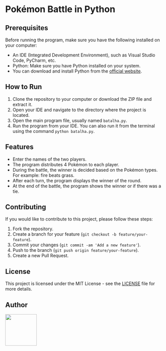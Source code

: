 # Pokémon Battle in Python

## Prerequisites

Before running the program, make sure you have the following installed on your computer:
- An IDE (Integrated Development Environment), such as Visual Studio Code, PyCharm, etc.
- Python: Make sure you have Python installed on your system.
- You can download and install Python from the [official website](https://www.python.org/downloads/).

## How to Run

1. Clone the repository to your computer or download the ZIP file and extract it.
2. Open your IDE and navigate to the directory where the project is located.
3. Open the main program file, usually named `batalha.py`.
4. Run the program from your IDE. You can also run it from the terminal using the command `python batalha.py`.

## Features

- Enter the names of the two players.
- The program distributes 4 Pokémon to each player.
- During the battle, the winner is decided based on the Pokémon types. For example: fire beats grass.
- After each turn, the program displays the winner of the round.
- At the end of the battle, the program shows the winner or if there was a tie.

## Contributing

If you would like to contribute to this project, please follow these steps:

1. Fork the repository.
2. Create a branch for your feature (`git checkout -b feature/your-feature`).
3. Commit your changes (`git commit -am 'Add a new feature'`).
4. Push to the branch (`git push origin feature/your-feature`).
5. Create a new Pull Request.

## License

This project is licensed under the MIT License - see the [LICENSE](https://github.com/nathpizzolato/BatalhaPokemon_NathaliaPizzolato/blob/main/LICENSE) file for more details.

## Author

<a href="https://github.com/nathpizzolato"><img src="https://github.com/nathpizzolato.png" width="100" height="100"></a>
